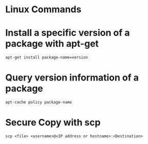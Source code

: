 Linux Commands
==============

# Install a specific version of a package with apt-get
`apt-get install package-name=version`

# Query version information of a package
`apt-cache policy package-name`

# Secure Copy with scp
`scp <file> <username>@<IP address or hostname>:<Destination>`
